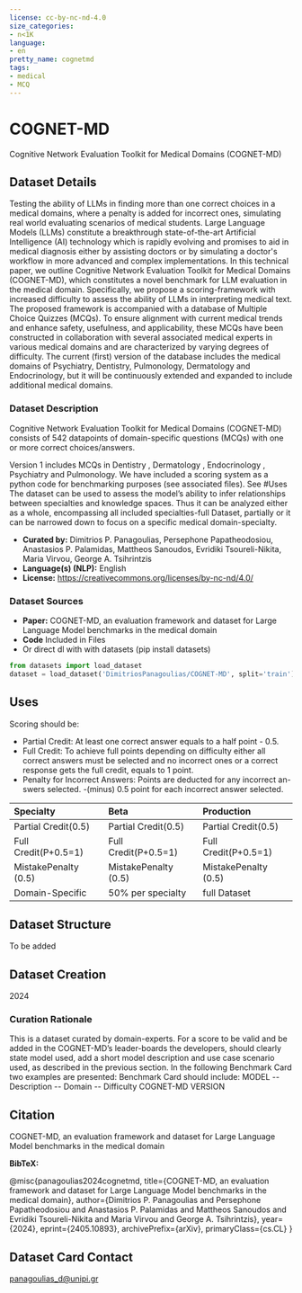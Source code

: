 ```yaml
---
license: cc-by-nc-nd-4.0
size_categories:
- n<1K
language:
- en
pretty_name: cognetmd
tags:
- medical
- MCQ
---
```


# COGNET-MD
Cognitive Network Evaluation Toolkit for Medical Domains (COGNET-MD) 


## Dataset Details
Testing the ability of LLMs in finding more than one correct choices in a medical domains, where a penalty is added for incorrect ones, simulating real world evaluating scenarios 
of medical students.
Large Language Models (LLMs) constitute a breakthrough state-of-the-art Artificial Intelligence (AI) technology which is rapidly evolving and promises to aid in medical diagnosis either by assisting doctors or by simulating a doctor's workflow in more advanced and complex implementations. In this technical paper, we outline Cognitive Network Evaluation Toolkit for Medical Domains (COGNET-MD), which constitutes a novel benchmark for LLM evaluation in the medical domain. Specifically, we propose a scoring-framework with increased difficulty to assess the ability of LLMs in interpreting medical text. The proposed framework is accompanied with a database of Multiple Choice Quizzes (MCQs). To ensure alignment with current medical trends and enhance safety, usefulness, and applicability, these MCQs have been constructed in collaboration with several associated medical experts in various medical domains and are characterized by varying degrees of difficulty. The current (first) version of the database includes the medical domains of Psychiatry, Dentistry, Pulmonology, Dermatology and Endocrinology, but it will be continuously extended and expanded to include additional medical domains.

### Dataset Description
Cognitive Network Evaluation Toolkit for Medical Domains (COGNET-MD) consists of 542 datapoints of domain-specific questions (MCQs) with one or more correct choices/answers.

Version 1 includes MCQs in Dentistry , Dermatology , Endocrinology , Psychiatry and Pulmonology. We have included a scoring system as a python code for benchmarking purposes (see associated files).
See #Uses
The dataset can be used to assess the model’s ability to infer relationships between specialties and knowledge spaces. Thus it can be analyzed either as a whole, encompassing all included specialties-full Dataset, partially or it can be narrowed down to focus on a specific medical domain-specialty.

- **Curated by:** Dimitrios P. Panagoulias, Persephone Papatheodosiou, Anastasios P. Palamidas, Mattheos Sanoudos, Evridiki Tsoureli-Nikita, Maria Virvou, George A. Tsihrintzis
- **Language(s) (NLP):** English
- **License:** https://creativecommons.org/licenses/by-nc-nd/4.0/

### Dataset Sources

- **Paper:** COGNET-MD, an evaluation framework and dataset for Large Language Model benchmarks in the medical domain
- **Code** Included in Files
-  Or direct dl with with datasets (pip install datasets) 
  ```python
from datasets import load_dataset
dataset = load_dataset('DimitriosPanagoulias/COGNET-MD', split='train')
```

## Uses
Scoring should be: 
* Partial Credit: At least one correct answer equals to a half point - 0.5.
* Full Credit: To achieve full points depending on difficulty either all correct answers must be selected and no incorrect ones or a correct response gets the full credit, equals to 1 point.
* Penalty for Incorrect Answers: Points are deducted for any incorrect an- swers selected. -(minus) 0.5 point for each incorrect answer selected.

| Specialty   | Beta    | Production    |
|:------------|:------------|:------------|
| Partial Credit(0.5) | Partial Credit(0.5) | Partial Credit(0.5) |
| Full Credit(P+0.5=1) | Full Credit(P+0.5=1) |Full Credit(P+0.5=1) |
| MistakePenalty (0.5) | MistakePenalty (0.5) | MistakePenalty (0.5) |
|Domain-Specific|50% per specialty|full Dataset|


## Dataset Structure
To be added

## Dataset Creation
2024
### Curation Rationale
This is a dataset curated by domain-experts.
For a score to be valid and be added in the COGNET-MD’s leader-boards the developers, should clearly state model used, add a short model description and use case scenario used, 
as described in the previous section. In the following Benchmark Card two examples are presented:
Benchmark Card should include: 
MODEL -- Description -- Domain -- Difficulty COGNET-MD VERSION 


## Citation

COGNET-MD, an evaluation framework and dataset for Large Language Model benchmarks in the medical domain

**BibTeX:**

@misc{panagoulias2024cognetmd,
      title={COGNET-MD, an evaluation framework and dataset for Large Language Model benchmarks in the medical domain}, 
      author={Dimitrios P. Panagoulias and Persephone Papatheodosiou and Anastasios P. Palamidas and Mattheos Sanoudos and Evridiki Tsoureli-Nikita and Maria Virvou and George A. Tsihrintzis},
      year={2024},
      eprint={2405.10893},
      archivePrefix={arXiv},
      primaryClass={cs.CL}
}

## Dataset Card Contact

panagoulias_d@unipi.gr
